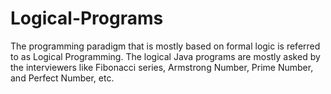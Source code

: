 # Logical-Programs
The programming paradigm that is mostly based on formal logic is referred to as Logical Programming. The logical Java programs are mostly asked by the interviewers like Fibonacci series, Armstrong Number, Prime Number, and Perfect Number, etc.
